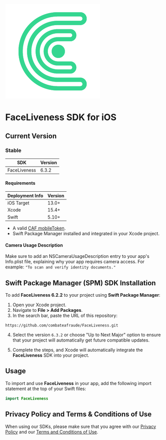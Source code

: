 ![Caf](https://github.com/combateafraude/iOS/raw/main/images/caf_icon.png)

# FaceLiveness SDK for iOS

## Current Version

### Stable

| SDK            | Version |
| -------------- |---------|
| FaceLiveness   | 6.3.2   |

#### Requirements

| Deployment Info | Version       |
| --------------- | ------------- |
| iOS Target      | 13.0+         |
| Xcode           | 15.4+         |
| Swift           | 5.10+         |

- A valid [CAF mobileToken](https://docs.caf.io/sdks/access-token).
- Swift Package Manager installed and integrated in your Xcode project.

#### Camera Usage Description

Make sure to add an NSCameraUsageDescription entry to your app's Info.plist file, explaining why your app requires camera access. For example: `"To scan and verify identity documents."`

## Swift Package Manager (SPM) SDK Installation

To add **FaceLiveness 6.2.2** to your project using **Swift Package Manager**:

1. Open your Xcode project.
2. Navigate to **File > Add Packages**.
3. In the search bar, paste the URL of this repository:
```console
https://github.com/combateafraude/FaceLiveness.git
```
4. Select the version `6.3.2` or choose "Up to Next Major" option to ensure that your project will automatically get future compatible updates.

5. Complete the steps, and Xcode will automatically integrate the **FaceLiveness** SDK into your project.

## Usage

To import and use **FaceLiveness** in your app, add the following import statement at the top of your Swift files:

```swift
import FaceLiveness
```

## Privacy Policy and Terms & Conditions of Use

When using our SDKs, please make sure that you agree with our [Privacy Policy](https://en.caf.io/politicas/politicas-de-privacidade) and our [Terms and Conditions of Use](https://en.caf.io/politicas/termos-e-condicoes-de-uso).
